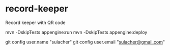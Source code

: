 # record-keeper
Record keeper with QR code

mvn -DskipTests appengine:run
mvn -DskipTests appengine:deploy

git config user.name "sulacher"
git config user.email "sulacher@gmail.com"

